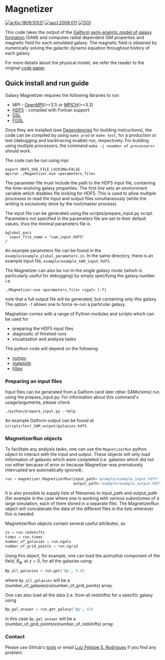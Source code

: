 # Magnetizer #

[![arXiv:1809.10521](http://img.shields.io/badge/arXiv-1809.03595-B31B1B.svg)](https://arxiv.org/abs/1809.10521)
[![ascl:2008.011](https://img.shields.io/badge/ascl-2008.011-blue.svg?colorB=262255)](http://ascl.net/2008.011)
[![DOI](https://zenodo.org/badge/101327620.svg)](https://zenodo.org/badge/latestdoi/101327620)

This code takes the output of the [Galform][GLF] [semi-analytic model of galaxy formation][SAM]
(SAM) and computes radial dependent ISM properties and magnetic field for each
simulated galaxy. The magnetic field is obtained by numerically solving the
galactic dynamo equation throughout history of each galaxy.

For more details about the physical model, we refer the reader to the original [code paper][CodePaper].

[CodePaper]: https://ui.adsabs.harvard.edu/#abs/2019MNRAS.483.2424R/
[SAM]: https://ui.adsabs.harvard.edu/#abs/2006RPPh...69.3101B/
[GLF]: https://ui.adsabs.harvard.edu/#abs/2000MNRAS.319..168C

## Quick install and run guide ##

Galaxy Magnetizer requires the following libraries to run:

 * MPI - [OpenMPI](https://www.open-mpi.org/)(>=3.1) or [MPICH](https://www.mpich.org/)(>=3.3)
 * [HDF5](https://www.hdfgroup.org/) - compiled with Fortran support
 * [GSL](https://www.gnu.org/software/gsl/)
 * [FGSL](http://www.lrz.de/services/software/mathematik/gsl/fortran/)

Once they are installed (see [Dependencies](#dependencies) for building
instructions), the code can be compiled by using `make prod` or `make test`, for
a production or test (debugging and backtracing enable) run, respectively.
For building using multiple processors, the command
`make -j <number of processors>` should work.

The code can be run using mpi:
```console
export HDF5_USE_FILE_LOCKING=FALSE
mpirun ./Magnetizer.exe <parameters_file>
```
The parameter file must include the path to the HDF5 input file, containing the
time-evolving galaxy properties. The first line sets an environment variable which 
disables file locking for HDF5. This is used to allow multiple processes to read
the input and output files simultaneously (while the writing is exclusively done by the 
root/master process).

The input file can be generated using the scripts/prepare_input.py script.
Parameters not specified in the parameters file are set to their default values,
thus the minimal parameters file is
```
&global_pars
  input_file_name = "sam_input.hdf5"
/
```
An example parameters file can be found in the
`example/example_global_parameters.in`.
In the same directory, there is an example input file,
`example/example_SAM_input.hdf5`.

The Magnetizer can also be run in the _single galaxy mode_ (which is
particularly useful for debugging) by simply specifying the galaxy number i.e.
```
./Magnetizer.exe <parameters_file> <igal> [-f]
```
note that a full output file will be generated, but containing only this galaxy.
The option `-f` allows one to force re-run a particular galaxy.

Magnetizer comes with a range of Python modules and scripts which can be used for

 * preparing the HDF5 input files
 * diagnostic of finished runs
 * visualization and analysis tasks

The python code will depend on the following

 * [numpy](http://www.numpy.org/)
 * [matplolib](http://matplotlib.org/)
 * [h5py](http://www.h5py.org/)


### Preparing an input files ###

Input files can be generated from a Galform (and later other SAMs/sims) run
using the prepare_input.py. For information about this command's
usage/arguments, please check
```
./python/prepare_input.py --help
```
An example Galform output can be found at `scripts/test_SAM_output/galaxies.hdf5`.


### MagnetizerRun objects ###

To facilitate any analysis tasks, one can use the `MagnetizerRun` python object to interact with the input and output. These objects will only load information of galaxies which were completed (i.e. galaxies which did not run either because of error or because Magnetizer was prematurely interrupted are automatically ignored).

```python
run = magnetizer.MagnetizerRun(input_path='example/example_input.hdf5',
                               output_path='example/example_output.hdf5')
```
It is also possible to supply lists of filenames to input_path and output_path (for example in the case where one is working with various subvolumes of a large simulation, each of them stored in a separate file). The MagnetizerRun object will concatenate the data of the different files in the lists whenever this is needed.

 MagnetizerRun objects contain several useful attributes, as
```python
zs = run.redshifts
times = run.times
number_of_galaxies = run.ngals
number_of_grid_points = run.ngrid
```

Using this object, for example, one can load the azimuthal component of the field, $B_\phi$, at $z=0$, for all the galaxies using:
```python
Bp_all_galaxies = run.get('Bp', 0.0)
```
where `Bp_all_galaxies` will be a (number_of_galaxies)x(number_of_grid_points) array.

One can also load all the data (i.e. from all redshifts) for a specific galaxy using
```python
Bp_gal_answer = run.get_galaxy('Bp', 42)
```
in this case `Bp_gal_answer` will be a (number_of_grid_points)x(number_of_redshifts) array.


### Contact ###

Please use Github's [tools][issues]
or email [Luiz Felippe S. Rodrigues](mailto:luiz.rodrigues@ncl.ac.uk) if you find any problem.

[issues]: https://github.com/luizfelippesr/magnetizer/issues
